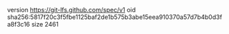 version https://git-lfs.github.com/spec/v1
oid sha256:5817f20c3f5fbe1125baf2de1b575b3abe15eea910370a57d7b4b0d3fa8f3c16
size 2461
